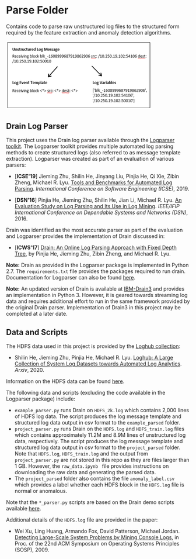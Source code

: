 # Parse Folder

Contains code to parse raw unstructured log files to the structured form required by the feature extraction and anomaly detection algorithms.

<img src="../images/Figure2.PNG" alt="Log Parsing" width="400"/>

## Drain Log Parser

This project uses the Drain log parser available through the [Logparser toolkit](https://github.com/logpai/logparser). The Logparser toolkit provides multiple automated log parsing methods to create structured logs (also referred to as message template extraction). Logparser was created as part of an evaluation of various parsers:
- [**ICSE'19**] Jieming Zhu, Shilin He, Jinyang Liu, Pinjia He, Qi Xie, Zibin Zheng, Michael R. Lyu. [Tools and Benchmarks for Automated Log Parsing](https://arxiv.org/pdf/1811.03509.pdf). *International Conference on Software Engineering (ICSE)*, 2019.
+ [**DSN'16**] Pinjia He, Jieming Zhu, Shilin He, Jian Li, Michael R. Lyu. [An Evaluation Study on Log Parsing and Its Use in Log Mining](https://jiemingzhu.github.io/pub/pjhe_dsn2016.pdf). *IEEE/IFIP International Conference on Dependable Systems and Networks (DSN)*, 2016.


Drain was identified as the most accurate parser as part of the evaluation and Logparser provides the implementation of Drain discussed in:
- [**ICWS'17**] [Drain: An Online Log Parsing Approach with Fixed Depth Tree](https://jiemingzhu.github.io/pub/pjhe_icws2017.pdf), by Pinjia He, Jieming Zhu, Zibin Zheng, and Michael R. Lyu.

**Note:** Drain as provided in the Logparser package is implemented in Python 2.7. The `requirements.txt` file provides the packages required to run drain. Documentation for Logparser can also be found [here](https://logparser.readthedocs.io/en/latest/README.html).

**Note:** An updated version of Drain is available at [IBM-Drain3](https://github.com/IBM/Drain3) and provides an implementation in Python 3. However, it is geared towards streaming log data and requires additional effort to run in the same framework provided by the original Drain parser. Implementation of Drain3 in this project may be completed at a later date. 

## Data and Scripts

The HDFS data used in this project is provided by the [Loghub collection](https://github.com/logpai/loghub):
- Shilin He, Jieming Zhu, Pinjia He, Michael R. Lyu. [Loghub: A Large Collection of System Log Datasets towards Automated Log Analytics](https://arxiv.org/abs/2008.06448). *Arxiv*, 2020.

Information on the HDFS data can be found [here](https://github.com/logpai/loghub/tree/master/HDFS).

The following data and scripts (excluding the code available in the Logparser package) include:

- `example_parser.py` runs Drain on `HDFS_2k.log` which contains 2,000 lines of HDFS log data. The script produces the log message template and structured log data output in csv format to the `example_parsed` folder. 
- `project_parser.py` runs Drain on the `HDFS.log` and `HDFS_train.log` files which contains approximately 11.2M and 8.9M lines of unstructured log data, respectively. The script produces the log message template and structured log data output in csv format to the `project_parsed` folder. Note that `HDFS.log`, `HDFS_train.log` and the output from `project_parser.py` are not stored in this repo as they are files larger than 1 GB. However, the `raw_data.ipynb ` file provides instructions on downloading the raw data and generating the parsed data.
- The `project_parsed` folder also contains the file `anomaly_label.csv` which provides a label whether each HDFS block in the `HDFS.log` file is normal or anomalous.

Note that the `*_parser.py` scripts are based on the Drain demo scripts available [here](https://github.com/logpai/logparser/tree/master/demo).

Additional details of the `HDFS.log` file are provided in the paper:
- Wei Xu, Ling Huang, Armando Fox, David Patterson, Michael Jordan. [Detecting Large-Scale System Problems by Mining Console Logs](https://people.eecs.berkeley.edu/~jordan/papers/xu-etal-sosp09.pdf), in Proc. of the 22nd ACM Symposium on Operating Systems Principles (SOSP), 2009. 

